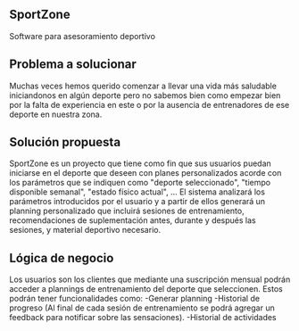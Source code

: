 ## SportZone
Software para asesoramiento deportivo


## Problema a solucionar
Muchas veces hemos querido comenzar a llevar una vida más saludable iniciandonos en algún deporte pero no sabemos bien como empezar bien por la falta de experiencia en este o por la ausencia de entrenadores de ese deporte en nuestra zona. 


## Solución propuesta
SportZone es un proyecto que tiene como fin que sus usuarios puedan iniciarse en el deporte que deseen con planes personalizados acorde con los parámetros que se indiquen como "deporte seleccionado", "tiempo disponible semanal", "estado físico actual", ...
El sistema analizará los parámetros introducidos por el usuario y a partir de ellos generará un planning personalizado que incluirá sesiones de entrenamiento, recomendaciones de suplementación antes, durante y después las sesiones, y material deportivo necesario.


## Lógica de negocio
Los usuarios son los clientes que mediante una suscripción mensual podrán acceder a plannings de entrenamiento del deporte que seleccionen. Estos podrán tener funcionalidades como:
	-Generar planning
	-Historial de progreso (Al final de cada sesión de entrenamiento se podrá agregar un feedback para notificar sobre las sensaciones).
	-Historial de actividades
